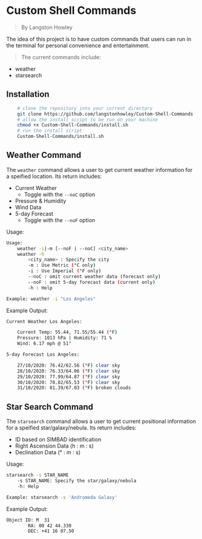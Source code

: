# Custom Shell Commands

> By Langston Howley

The idea of this project is to have custom commands that users can run in the terminal for personal convenience and entertainment.

> The current commands include:

- weather
- starsearch

## Installation

```bash
    # clone the repository into your current directory
    git clone https://github.com/langstonhowley/Custom-Shell-Commands
    # allow the install script to be run on your machine
    chmod +x Custom-Shell-Commands/install.sh
    # run the install script
    Custom-Shell-Commands/install.sh
```

## Weather Command

The `weather` command allows a user to get current weather information for a speified location. Its return includes:

- Current Weather
  - Toggle with the `--noC` option
- Pressure & Humidity
- Wind Data
- 5-day Forecast
  - Toggle with the `--noF` option

Usage:

```bash
Usage:
    weather -i|-m [--noF | --noC] <city_name>
    weather -h
        <city_name> : Specify the city
        -m : Use Metric (°C only)
        -i : Use Imperial (°F only)
        --noC : omit current weather data (forecast only)
        --noF : omit 5-day forecast data (current only)
        -h : Help

Example: weather -i "Los Angeles"
```

Example Output:

```bash
Current Weather Los Angeles:

    Current Temp: 55.44, 71.55/55.44 (°F)
    Pressure: 1013 hPa | Humidity: 71 %
    Wind: 6.17 mph @ 51°

5-day Forecast Los Angeles:

    27/10/2020: 76.42/62.56 (°F) clear sky
    28/10/2020: 76.33/64.06 (°F) clear sky
    29/10/2020: 77.99/64.87 (°F) clear sky
    30/10/2020: 78.82/65.53 (°F) clear sky
    31/10/2020: 81.39/67.03 (°F) broken clouds
```

## Star Search Command

The `starsearch` command allows a user to get current positional information for a speified star/galaxy/nebula. Its return includes:

- ID based on SIMBAD identification
- Right Ascension Data (h : m : s)
- Declination Data (° : m : s)

Usage:

```bash
starsearch -s STAR_NAME
    -s STAR_NAME: Specify the star/galaxy/nebula
    -h: Help

Example: starsearch -s 'Andromeda Galaxy'
```

Example Output:

```bash
Object ID: M  31
        RA: 00 42 44.330
        DEC: +41 16 07.50
```
